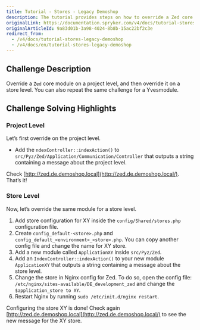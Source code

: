 ```yaml
---
title: Tutorial - Stores - Legacy Demoshop
description: The tutorial provides steps on how to override a Zed core module on a project and a store module. The steps can be performed on an Yves module.
originalLink: https://documentation.spryker.com/v4/docs/tutorial-stores-legacy-demoshop
originalArticleId: 9a83d01b-3a98-4024-8b8b-15ac22bf2c3e
redirect_from:
  - /v4/docs/tutorial-stores-legacy-demoshop
  - /v4/docs/en/tutorial-stores-legacy-demoshop
---
```


<!--used to be: http://spryker.github.io/onboarding/stores/-->

## Challenge Description
Override a `Zed` core module on a project level, and then override it on a store level. You can also repeat the same challenge for a Yvesmodule.

## Challenge Solving Highlights
### Project Level
Let’s first override on the project level.

* Add the `ndexController::indexAction()` to `src/Pyz/Zed/Application/Communication/Controller` that outputs a string containing a message about the project level.

Check [http://zed.de.demoshop.local](http://zed.de.demoshop.local/). That’s it!

### Store Level
Now, let’s override the same module for a store level.

1. Add store configuration for XY inside the `config/Shared/stores.php` configuration file.
2. Create `config_default-<store>.php` and `config_default_<environment>_<store>.php`. You can copy another config file and change the name for XY store.
3. Add a new module called `ApplicationXY` inside `src/Pyz/Zed`.
4. Add an `IndexController::indexAction()` to your new module `ApplicationXY` that outputs a string containing a message about the store level.
5. Change the store in Nginx config for Zed. To do so, open the config file: `/etc/nginx/sites-available/DE_development_zed` and change the `$application_store to XY`.
6. Restart Nginx by running `sudo /etc/init.d/nginx restart`.

Configuring the store XY is done! Check again [http://zed.de.demoshop.local](http://zed.de.demoshop.local/) to see the new message for the XY store.
